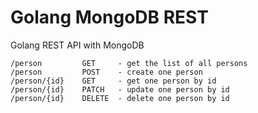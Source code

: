 # Golang MongoDB REST

Golang REST API with MongoDB

    /person         GET     - get the list of all persons
    /person         POST    - create one person
    /person/{id}    GET     - get one person by id
    /person/{id}    PATCH   - update one person by id
    /person/{id}    DELETE  - delete one person by id
